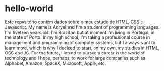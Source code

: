 # hello-world
Este repositório contém dados sobre o meu estudo de HTML, CSS e Javascript.
My name is Adryel and I'm a student of programming languages. I'm fiveteen years old. I'm Brazilian but at moment I'm living in Portugal, in the state of Porto. In my high school, I'm taking a professional course in management and programming of computer systems, but I always want to learn more, which is why I decided to start, on my own, my studies in HTML, CSS and JS. For the future, I intend to pursue a career in the world of technology and I hope, perhaps, to work for large companies such as Alphabet, Amazon, SpaceX, Microsoft, Apple, etc.

